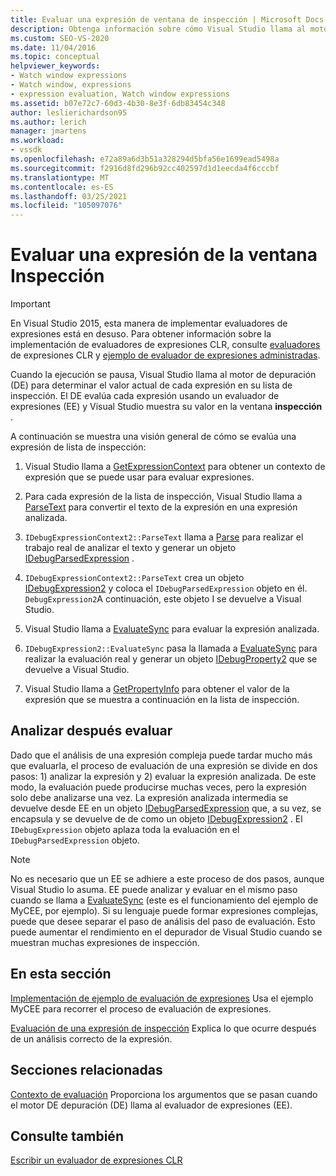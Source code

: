 ```yaml
---
title: Evaluar una expresión de ventana de inspección | Microsoft Docs
description: Obtenga información sobre cómo Visual Studio llama al motor de depuración para determinar el valor actual de cada expresión en su lista de inspección cuando se detiene la ejecución.
ms.custom: SEO-VS-2020
ms.date: 11/04/2016
ms.topic: conceptual
helpviewer_keywords:
- Watch window expressions
- Watch window, expressions
- expression evaluation, Watch window expressions
ms.assetid: b07e72c7-60d3-4b30-8e3f-6db83454c348
author: leslierichardson95
ms.author: lerich
manager: jmartens
ms.workload:
- vssdk
ms.openlocfilehash: e72a89a6d3b51a328294d5bfa56e1699ead5498a
ms.sourcegitcommit: f2916d8fd296b92cc402597d1d1eecda4f6cccbf
ms.translationtype: MT
ms.contentlocale: es-ES
ms.lasthandoff: 03/25/2021
ms.locfileid: "105097076"
---
```

# <a name="evaluate-a-watch-window-expression"></a>Evaluar una expresión de la ventana Inspección
> [!IMPORTANT]
> En Visual Studio 2015, esta manera de implementar evaluadores de expresiones está en desuso. Para obtener información sobre la implementación de evaluadores de expresiones CLR, consulte [evaluadores](https://github.com/Microsoft/ConcordExtensibilitySamples/wiki/CLR-Expression-Evaluators) de expresiones CLR y [ejemplo de evaluador de expresiones administradas](https://github.com/Microsoft/ConcordExtensibilitySamples/wiki/Managed-Expression-Evaluator-Sample).

 Cuando la ejecución se pausa, Visual Studio llama al motor de depuración (DE) para determinar el valor actual de cada expresión en su lista de inspección. El DE evalúa cada expresión usando un evaluador de expresiones (EE) y Visual Studio muestra su valor en la ventana **inspección** .

 A continuación se muestra una visión general de cómo se evalúa una expresión de lista de inspección:

1. Visual Studio llama a [GetExpressionContext](../../extensibility/debugger/reference/idebugstackframe2-getexpressioncontext.md) para obtener un contexto de expresión que se puede usar para evaluar expresiones.

2. Para cada expresión de la lista de inspección, Visual Studio llama a [ParseText](../../extensibility/debugger/reference/idebugexpressioncontext2-parsetext.md) para convertir el texto de la expresión en una expresión analizada.

3. `IDebugExpressionContext2::ParseText` llama a [Parse](../../extensibility/debugger/reference/idebugexpressionevaluator-parse.md) para realizar el trabajo real de analizar el texto y generar un objeto [IDebugParsedExpression](../../extensibility/debugger/reference/idebugparsedexpression.md) .

4. `IDebugExpressionContext2::ParseText` crea un objeto [IDebugExpression2](../../extensibility/debugger/reference/idebugexpression2.md) y coloca el `IDebugParsedExpression` objeto en él. `DebugExpression2`A continuación, este objeto I se devuelve a Visual Studio.

5. Visual Studio llama a [EvaluateSync](../../extensibility/debugger/reference/idebugexpression2-evaluatesync.md) para evaluar la expresión analizada.

6. `IDebugExpression2::EvaluateSync` pasa la llamada a [EvaluateSync](../../extensibility/debugger/reference/idebugparsedexpression-evaluatesync.md) para realizar la evaluación real y generar un objeto [IDebugProperty2](../../extensibility/debugger/reference/idebugproperty2.md) que se devuelve a Visual Studio.

7. Visual Studio llama a [GetPropertyInfo](../../extensibility/debugger/reference/idebugproperty2-getpropertyinfo.md) para obtener el valor de la expresión que se muestra a continuación en la lista de inspección.

## <a name="parse-then-evaluate"></a>Analizar después evaluar
 Dado que el análisis de una expresión compleja puede tardar mucho más que evaluarla, el proceso de evaluación de una expresión se divide en dos pasos: 1) analizar la expresión y 2) evaluar la expresión analizada. De este modo, la evaluación puede producirse muchas veces, pero la expresión solo debe analizarse una vez. La expresión analizada intermedia se devuelve desde EE en un objeto [IDebugParsedExpression](../../extensibility/debugger/reference/idebugparsedexpression.md) que, a su vez, se encapsula y se devuelve de de como un objeto [IDebugExpression2](../../extensibility/debugger/reference/idebugexpression2.md) . El `IDebugExpression` objeto aplaza toda la evaluación en el `IDebugParsedExpression` objeto.

> [!NOTE]
> No es necesario que un EE se adhiere a este proceso de dos pasos, aunque Visual Studio lo asuma. EE puede analizar y evaluar en el mismo paso cuando se llama a [EvaluateSync](../../extensibility/debugger/reference/idebugparsedexpression-evaluatesync.md) (este es el funcionamiento del ejemplo de MyCEE, por ejemplo). Si su lenguaje puede formar expresiones complejas, puede que desee separar el paso de análisis del paso de evaluación. Esto puede aumentar el rendimiento en el depurador de Visual Studio cuando se muestran muchas expresiones de inspección.

## <a name="in-this-section"></a>En esta sección
 [Implementación de ejemplo de evaluación de expresiones](../../extensibility/debugger/sample-implementation-of-expression-evaluation.md) Usa el ejemplo MyCEE para recorrer el proceso de evaluación de expresiones.

 [Evaluación de una expresión de inspección](../../extensibility/debugger/evaluating-a-watch-expression.md) Explica lo que ocurre después de un análisis correcto de la expresión.

## <a name="related-sections"></a>Secciones relacionadas
 [Contexto de evaluación](../../extensibility/debugger/evaluation-context.md) Proporciona los argumentos que se pasan cuando el motor DE depuración (DE) llama al evaluador de expresiones (EE).

## <a name="see-also"></a>Consulte también
 [Escribir un evaluador de expresiones CLR](../../extensibility/debugger/writing-a-common-language-runtime-expression-evaluator.md)
